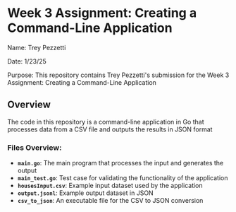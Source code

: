 # Week 3 Assignment: Creating a Command-Line Application
Name: Trey Pezzetti

Date: 1/23/25

Purpose: This repository contains Trey Pezzetti's submission for the Week 3 Assignment: Creating a Command-Line Application

## Overview
The code in this repository is a command-line application in Go that processes data from a CSV file and outputs the results in JSON format

### Files Overview:
- **`main.go`**: The main program that processes the input and generates the output
- **`main_test.go`**: Test case for validating the functionality of the application
- **`housesInput.csv`**: Example input dataset used by the application
- **`output.jsonl`**: Example output dataset in JSON
- **`csv_to_json`**: An executable file for the CSV to JSON conversion
